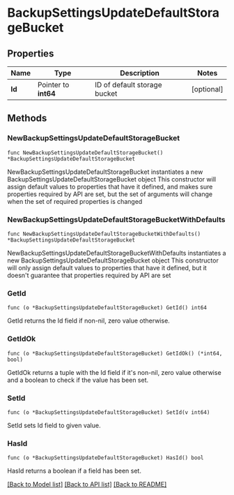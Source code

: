 # BackupSettingsUpdateDefaultStorageBucket

## Properties

Name | Type | Description | Notes
------------ | ------------- | ------------- | -------------
**Id** | Pointer to **int64** | ID of default storage bucket | [optional] 

## Methods

### NewBackupSettingsUpdateDefaultStorageBucket

`func NewBackupSettingsUpdateDefaultStorageBucket() *BackupSettingsUpdateDefaultStorageBucket`

NewBackupSettingsUpdateDefaultStorageBucket instantiates a new BackupSettingsUpdateDefaultStorageBucket object
This constructor will assign default values to properties that have it defined,
and makes sure properties required by API are set, but the set of arguments
will change when the set of required properties is changed

### NewBackupSettingsUpdateDefaultStorageBucketWithDefaults

`func NewBackupSettingsUpdateDefaultStorageBucketWithDefaults() *BackupSettingsUpdateDefaultStorageBucket`

NewBackupSettingsUpdateDefaultStorageBucketWithDefaults instantiates a new BackupSettingsUpdateDefaultStorageBucket object
This constructor will only assign default values to properties that have it defined,
but it doesn't guarantee that properties required by API are set

### GetId

`func (o *BackupSettingsUpdateDefaultStorageBucket) GetId() int64`

GetId returns the Id field if non-nil, zero value otherwise.

### GetIdOk

`func (o *BackupSettingsUpdateDefaultStorageBucket) GetIdOk() (*int64, bool)`

GetIdOk returns a tuple with the Id field if it's non-nil, zero value otherwise
and a boolean to check if the value has been set.

### SetId

`func (o *BackupSettingsUpdateDefaultStorageBucket) SetId(v int64)`

SetId sets Id field to given value.

### HasId

`func (o *BackupSettingsUpdateDefaultStorageBucket) HasId() bool`

HasId returns a boolean if a field has been set.


[[Back to Model list]](../README.md#documentation-for-models) [[Back to API list]](../README.md#documentation-for-api-endpoints) [[Back to README]](../README.md)


